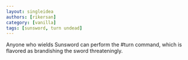 ```yaml
---
layout: singleidea
authors: [rikersan]
category: [vanilla]
tags: [sunsword, turn undead]
---
```

Anyone who wields Sunsword can perform the #turn command, which is flavored as brandishing the sword threateningly.
